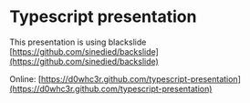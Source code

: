 # Typescript presentation

This presentation is using blackslide [https://github.com/sinedied/backslide](https://github.com/sinedied/backslide)

Online: [https://d0whc3r.github.com/typescript-presentation](https://d0whc3r.github.com/typescript-presentation)
